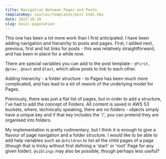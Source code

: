 ```yaml
---
title: Navigation Between Pages and Posts
templateKey: sources/templates/post.html.hbs
date: 2023-10-20
slug: basic-pagination
---
```

This one has been a lot more work than I first anticipated. I have been adding navigation and hierarchy to posts and pages. First, I added next, previous, first and list links for posts - this was relatively straightforward, and has been in place for a while now.

There are special variables you can add to the post template - `@first, @prev, @next` and `@last`, which allow posts to link to each other.

Adding hierarchy - a folder structure - to Pages has been much more complicated, and has lead to a lot of rework of the underlying model for Pages.

Previously, there was just a flat list of pages, but in order to add a structure, I've had to add the concept of Folders. All content is saved in AWS S3 buckets, where, technically speaking, there are no folders - objects simply have a unique key and if that key includes the '/', you can pretend they are organised into folders.

My implementation is pretty rudimentary, but I think it is enough to give a flavour of page navigation and a folder structure. I would like to be able to add help variables such as `@children` to list all the child pages of a page (though that is tricky without first defining a 'start' or 'root' Page for any given folder). `@siblings` may also be possible, though perhaps less useful?
